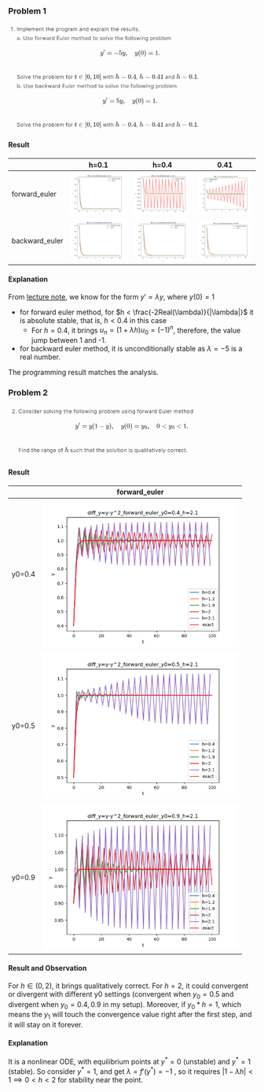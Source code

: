 ### Problem 1
<img src=_result/p1.png width="400" />

#### Result
|  | h=0.1 | h=0.4 | 0.41 |
| ---- | ---- | ---- | ---- |
| forward_euler | <img src="_result/diff_y=-5y_forward_euler_10.png" width="200"/> | <img src="_result/diff_y=-5y_forward_euler_40.png" width="200"/> | <img src="_result/diff_y=-5y_forward_euler_41.png" width="200"/> |
| backward_euler | <img src="_result/diff_y=-5y_backward_euler_10.png" width="200"/> | <img src="_result/diff_y=-5y_backward_euler_40.png" width="200"/> | <img src="_result/diff_y=-5y_backward_euler_41.png" width="200"/> |

#### Explanation
From [lecture note](https://hackmd.io/@teshenglin/SCMA30009_05#The-absolute-stability), we know for the form $y'=\lambda y$, where $y(0)=1$
- for forward euler method, for $h < \frac{-2Real(\lambda)}{|\lambda|}$ it is absolute stable, that is, $h < 0.4$ in this case
    - For $h = 0.4$, it brings $u_n = (1+\lambda h)u_0 = (-1)^n$, therefore, the value jump between 1 and -1.
- for backward euler method, it is unconditionally stable as $\lambda = -5$ is a real number.

The programming result matches the analysis.

### Problem 2
<img src=_result/p2.png width="400" />

#### Result
|  | forward_euler |
| ---- | ---- |
| y0=0.4 | <img src="_result/diff_y=y-y^2_forward_euler_y0=0.4_210.png" width="400"/> |
| y0=0.5 | <img src="_result/diff_y=y-y^2_forward_euler_y0=0.5_210.png" width="400"/> |
| y0=0.9 | <img src="_result/diff_y=y-y^2_forward_euler_y0=0.9_210.png" width="400"/> |

#### Result and Observation
For $h \in (0, 2)$, it brings qualitatively correct.
For $h = 2$, it could convergent or divergent with different y0 settings (convergent when $y_0=0.5$ and divergent when $y_0=0.4, 0.9$ in my setup). Moreover, if $y_0*h = 1$, which means the $y_1$ will touch the convergence value right after the first step, and it will stay on it forever.

#### Explanation
It is a nonlinear ODE, with equilibrium points at $y^{\ast} = 0$ (unstable) and $y^{\ast} = 1$ (stable).
So consider $y^{\ast} = 1$, and get $\lambda =f'(y^{\ast})=-1$ , so it requires $|1-\lambda h|<1 \implies 0 < h < 2$ for stability near the point.